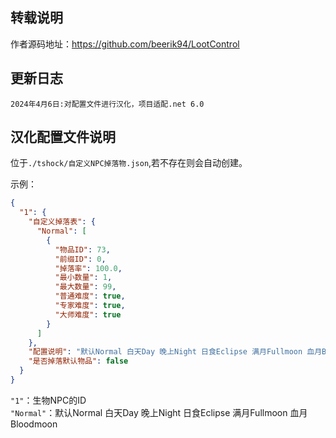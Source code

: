 ## 转载说明
作者源码地址：https://github.com/beerik94/LootControl

## 更新日志
```
2024年4月6日:对配置文件进行汉化，项目适配.net 6.0
```
## 汉化配置文件说明
位于`./tshock/自定义NPC掉落物.json`,若不存在则会自动创建。  

示例：  
```json
{
  "1": {
    "自定义掉落表": {
      "Normal": [
        {
          "物品ID": 73,
          "前缀ID": 0,
          "掉落率": 100.0,
          "最小数量": 1,
          "最大数量": 99,
          "普通难度": true,
          "专家难度": true,
          "大师难度": true
        }
      ]
    },
    "配置说明": "默认Normal 白天Day 晚上Night 日食Eclipse 满月Fullmoon 血月Bloodmoon",
    "是否掉落默认物品": false
  }
}
```  
`"1"`：生物NPC的ID  
`"Normal"`：默认Normal 白天Day 晚上Night 日食Eclipse 满月Fullmoon 血月Bloodmoon  
